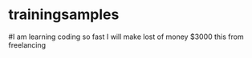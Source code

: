 # trainingsamples

#I am learning coding so fast I will make lost of money $3000 this from freelancing
